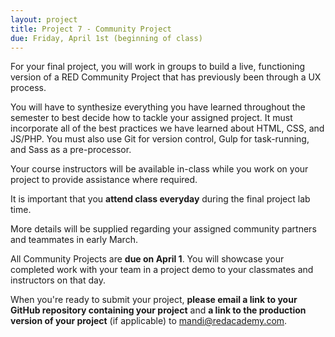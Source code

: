 ```yaml
---
layout: project
title: Project 7 - Community Project
due: Friday, April 1st (beginning of class)
---
```


For your final project, you will work in groups to build a live, functioning version of a RED Community Project that has previously been through a UX process.

You will have to synthesize everything you have learned throughout the semester to best decide how to tackle your assigned project. It must incorporate all of the best practices we have learned about HTML, CSS, and JS/PHP. You must also use Git for version control, Gulp for task-running, and Sass as a pre-processor.

Your course instructors will be available in-class while you work on your project to provide assistance where required.

It is important that you **attend class everyday** during the final project lab time.

More details will be supplied regarding your assigned community partners and teammates in early March.

All Community Projects are **due on April 1**. You will showcase your completed work with your team in a project demo to your classmates and instructors on that day.

When you're ready to submit your project, **please email a link to your GitHub repository containing your project** and **a link to the production version of your project** (if applicable) to [mandi@redacademy.com](mailto:mandi@redacademy.com).
